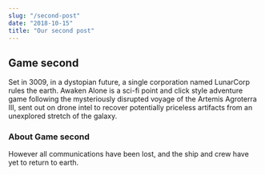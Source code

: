 ```yaml
---
slug: "/second-post"
date: "2018-10-15"
title: "Our second post"
---
```


## Game second

Set in 3009, in a dystopian future, a single corporation named LunarCorp rules the earth. Awaken Alone is a sci-fi point and click style adventure game following the mysteriously disrupted voyage of the Artemis Agroterra III, sent out on drone intel to recover potentially priceless artifacts from an unexplored stretch of the galaxy. 

### About Game second

However all communications have been lost, and the ship and crew have yet to return to earth.

